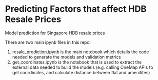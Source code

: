 # Predicting Factors that affect HDB Resale Prices

Model prediction for Singapore HDB resale prices

There are two main ipynb files in this repo:

1. resale_prediction.ipynb is the main notebook which details the code needed to generate the models and validation metrics
2. get_coordinates.ipynb is the notebook that is used to extract the external data needed to build the models (e.g. calling OneMap APIs to get coordinates, and calculate distance between flat and amenitites)
